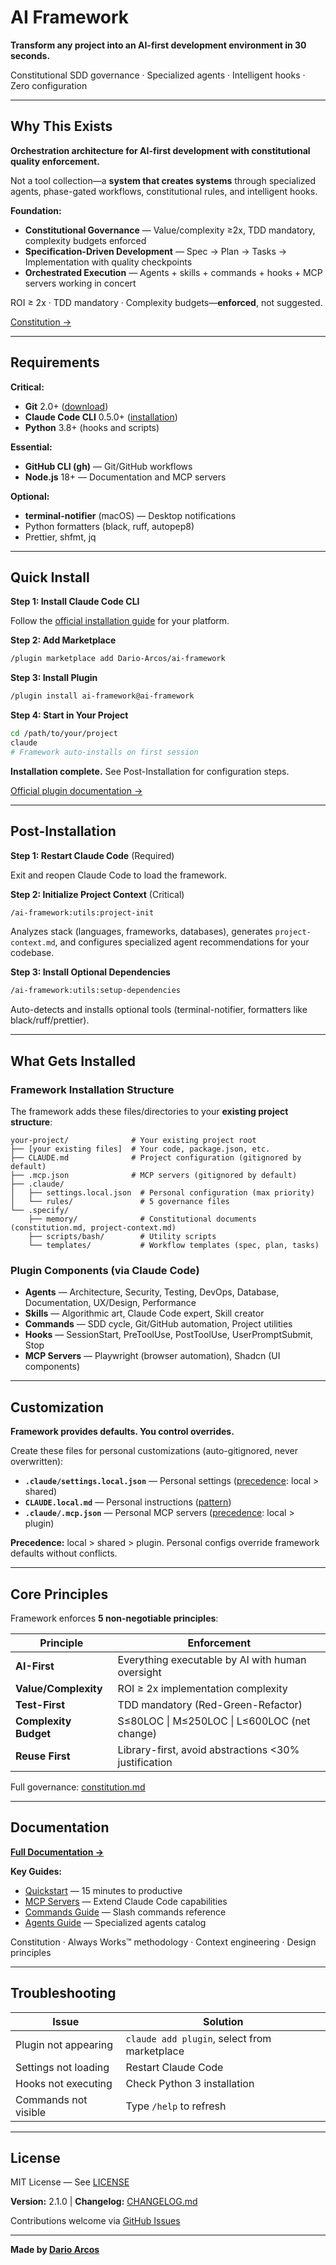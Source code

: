 # AI Framework

**Transform any project into an AI-first development environment in 30 seconds.**

Constitutional SDD governance · Specialized agents · Intelligent hooks · Zero configuration

---

## Why This Exists

**Orchestration architecture for AI-first development with constitutional quality enforcement.**

Not a tool collection—a **system that creates systems** through specialized agents, phase-gated workflows, constitutional rules, and intelligent hooks.

**Foundation:**

- **Constitutional Governance** — Value/complexity ≥2x, TDD mandatory, complexity budgets enforced
- **Specification-Driven Development** — Spec → Plan → Tasks → Implementation with quality checkpoints
- **Orchestrated Execution** — Agents + skills + commands + hooks + MCP servers working in concert

ROI ≥ 2x · TDD mandatory · Complexity budgets—**enforced**, not suggested.

[Constitution →](https://github.com/Dario-Arcos/ai-framework/blob/main/template/.specify/memory/constitution.md)

---

## Requirements

**Critical:**

- **Git** 2.0+ ([download](https://git-scm.com/downloads))
- **Claude Code CLI** 0.5.0+ ([installation](https://docs.claude.com/en/docs/claude-code/installation))
- **Python** 3.8+ (hooks and scripts)

**Essential:**

- **GitHub CLI (gh)** — Git/GitHub workflows
- **Node.js** 18+ — Documentation and MCP servers

**Optional:**

- **terminal-notifier** (macOS) — Desktop notifications
- Python formatters (black, ruff, autopep8)
- Prettier, shfmt, jq

---

## Quick Install

**Step 1: Install Claude Code CLI**

Follow the [official installation guide](https://docs.claude.com/en/docs/claude-code/installation) for your platform.

**Step 2: Add Marketplace**

```bash
/plugin marketplace add Dario-Arcos/ai-framework
```

**Step 3: Install Plugin**

```bash
/plugin install ai-framework@ai-framework
```

**Step 4: Start in Your Project**

```bash
cd /path/to/your/project
claude
# Framework auto-installs on first session
```

**Installation complete.** See Post-Installation for configuration steps.

[Official plugin documentation →](https://docs.claude.com/en/docs/claude-code/plugins)

---

## Post-Installation

**Step 1: Restart Claude Code** (Required)

Exit and reopen Claude Code to load the framework.

**Step 2: Initialize Project Context** (Critical)

```bash
/ai-framework:utils:project-init
```

Analyzes stack (languages, frameworks, databases), generates `project-context.md`, and configures specialized agent recommendations for your codebase.

**Step 3: Install Optional Dependencies**

```bash
/ai-framework:utils:setup-dependencies
```

Auto-detects and installs optional tools (terminal-notifier, formatters like black/ruff/prettier).

---

## What Gets Installed

### Framework Installation Structure

The framework adds these files/directories to your **existing project structure**:

```
your-project/              # Your existing project root
├── [your existing files]  # Your code, package.json, etc.
├── CLAUDE.md              # Project configuration (gitignored by default)
├── .mcp.json              # MCP servers (gitignored by default)
├── .claude/
│   ├── settings.local.json  # Personal configuration (max priority)
│   └── rules/               # 5 governance files
└── .specify/
    ├── memory/              # Constitutional documents (constitution.md, project-context.md)
    ├── scripts/bash/        # Utility scripts
    └── templates/           # Workflow templates (spec, plan, tasks)
```

### Plugin Components (via Claude Code)

- **Agents** — Architecture, Security, Testing, DevOps, Database, Documentation, UX/Design, Performance
- **Skills** — Algorithmic art, Claude Code expert, Skill creator
- **Commands** — SDD cycle, Git/GitHub automation, Project utilities
- **Hooks** — SessionStart, PreToolUse, PostToolUse, UserPromptSubmit, Stop
- **MCP Servers** — Playwright (browser automation), Shadcn (UI components)

---

## Customization

**Framework provides defaults. You control overrides.**

Create these files for personal customizations (auto-gitignored, never overwritten):

- **`.claude/settings.local.json`** — Personal settings ([precedence](https://docs.claude.com/en/docs/claude-code/settings): local > shared)
- **`CLAUDE.local.md`** — Personal instructions ([pattern](https://www.anthropic.com/engineering/claude-code-best-practices))
- **`.claude/.mcp.json`** — Personal MCP servers ([precedence](https://docs.claude.com/en/docs/claude-code/mcp): local > plugin)

**Precedence:** local > shared > plugin. Personal configs override framework defaults without conflicts.

---

## Core Principles

Framework enforces **5 non-negotiable principles**:

| Principle             | Enforcement                                          |
| --------------------- | ---------------------------------------------------- |
| **AI-First**          | Everything executable by AI with human oversight     |
| **Value/Complexity**  | ROI ≥ 2x implementation complexity                   |
| **Test-First**        | TDD mandatory (Red-Green-Refactor)                   |
| **Complexity Budget** | S≤80LOC \| M≤250LOC \| L≤600LOC (net change)         |
| **Reuse First**       | Library-first, avoid abstractions <30% justification |

Full governance: [constitution.md](https://github.com/Dario-Arcos/ai-framework/blob/main/template/.specify/memory/constitution.md)

---

## Documentation

**[Full Documentation →](https://dario-arcos.github.io/ai-framework/)**

**Key Guides:**

- [Quickstart](https://dario-arcos.github.io/ai-framework/quickstart) — 15 minutes to productive
- [MCP Servers](https://dario-arcos.github.io/ai-framework/mcp-servers) — Extend Claude Code capabilities
- [Commands Guide](https://dario-arcos.github.io/ai-framework/commands-guide) — Slash commands reference
- [Agents Guide](https://dario-arcos.github.io/ai-framework/agents-guide) — Specialized agents catalog

Constitution · Always Works™ methodology · Context engineering · Design principles

---

## Troubleshooting

| Issue                | Solution                                     |
| -------------------- | -------------------------------------------- |
| Plugin not appearing | `claude add plugin`, select from marketplace |
| Settings not loading | Restart Claude Code                          |
| Hooks not executing  | Check Python 3 installation                  |
| Commands not visible | Type `/help` to refresh                      |

---

## License

MIT License — See [LICENSE](LICENSE)

**Version:** 2.1.0 | **Changelog:** [CHANGELOG.md](CHANGELOG.md)

Contributions welcome via [GitHub Issues](https://github.com/Dario-Arcos/ai-framework/issues)

---

**Made by [Dario Arcos](https://github.com/Dario-Arcos)**
